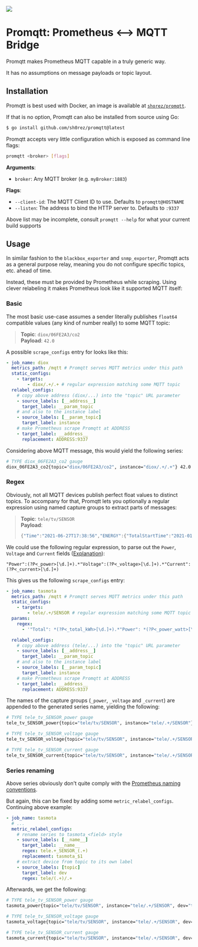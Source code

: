 ![](./logo.svg)

# Promqtt: Prometheus ⟷ MQTT Bridge

Promqtt makes Prometheus MQTT capable in a truly generic way.

It has no assumptions on message payloads or topic layout.

## Installation

Promqtt is best used with Docker, an image is available at [`shorez/promqtt`](https://hub.docker.com/r/shorez/promqtt).

If that is no option, Promqtt can also be installed from source using Go:

```sh
$ go install github.com/sh0rez/promqtt@latest
```

Promqtt accepts very little configuration which is exposed as command line flags:

```bash
promqtt <broker> [flags]
```

**Arguments**:

- `broker`: Any MQTT broker (e.g. `myBroker:1883`)

**Flags**:

- `--client-id`: The MQTT Client ID to use. Defaults to `promqtt@HOSTNAME`
- `--listen`: The address to bind the HTTP server to. Defaults to `:9337`

Above list may be incomplete, consult `promqtt --help` for what your current build supports

## Usage

In similar fashion to the `blackbox_exporter` and `snmp_exporter`, Promqtt acts
as a general purpose relay, meaning you do not configure specific topics, etc.
ahead of time.

Instead, these must be provided by Prometheus while scraping. Using clever
relabeling it makes Prometheus look like it supported MQTT itself:

### Basic

The most basic use-case assumes a sender literally publishes `float64`
compatible values (any kind of number really) to some MQTT topic:

> **Topic**: `diox/06FE2A3/co2`  
> **Payload**: `42.0`

A possible `scrape_configs` entry for looks like this:

```yaml
- job_name: diox
  metrics_path: /mqtt # Promqtt serves MQTT metrics under this path
  static_configs:
    - targets:
        - diox/.+/.+ # regular expression matching some MQTT topic
  relabel_configs:
    # copy above address (diox/...) into the "topic" URL parameter
    - source_labels: [__address__]
      target_label: __param_topic
    # and also to the instance label
    - source_labels: [__param_topic]
      target_label: instance
    # make Prometheus scrape Promqtt at ADDRESS
    - target_label: __address__
      replacement: ADDRESS:9337
```

Considering above MQTT message, this would yield the following series:

```bash
# TYPE diox_06FE2A3_co2 gauge
diox_06FE2A3_co2{topic="diox/06FE2A3/co2", instance="diox/.+/.+"} 42.0
```

### Regex

Obviously, not all MQTT devices publish perfect float values to distinct topics.
To accompany for that, Promqtt lets you optionally a regular expression using
named capture groups to extract parts of messages:

> **Topic**: `tele/tv/SENSOR`  
> **Payload**:
>
> ```js
> {"Time":"2021-06-27T17:38:56","ENERGY":{"TotalStartTime":"2021-01-16T13:12:08","Total":56.040,"Yesterday":0.923,"Today":0.536,"Period":1,"Power":10,"ApparentPower":32,"ReactivePower":30,"Factor":0.32,"Voltage":233,"Current":0.136}}
> ```

We could use the following regular expression, to parse out the `Power`,
`Voltage` and `Current` fields
([Explanation](https://regex101.com/r/igWHKh/1/)):

```regex
"Power":(?P<_power>[\d.]+).*"Voltage":(?P<_voltage>[\d.]+).*"Current":(?P<_current>[\d.]+)
```

This gives us the following `scrape_configs` entry:

```yaml
- job_name: tasmota
  metrics_path: /mqtt # Promqtt serves MQTT metrics under this path
  static_configs:
    - targets:
        - tele/.+/SENSOR # regular expression matching some MQTT topic
  params:
    regex:
      - '"Total": *(?P<_total_kWh>[\d.]+).*"Power": *(?P<_power_watt>[\d.]+).*"ApparentPower": *(?P<_apparent_power_VA>[\d.]+).*"ReactivePower": *(?P<_reactive_power_VAr>[\d.]+).*"Factor": *(?P<_factor>[\d.]+).*"Voltage": *(?P<_voltage>[\d.]+).*"Current": *(?P<_current>[\d.]+)'

  relabel_configs:
    # copy above address (tele/...) into the "topic" URL parameter
    - source_labels: [__address__]
      target_label: __param_topic
    # and also to the instance label
    - source_labels: [__param_topic]
      target_label: instance
    # make Prometheus scrape Promqtt at ADDRESS
    - target_label: __address__
      replacement: ADDRESS:9337
```

The names of the capture groups (`_power`, `_voltage` and `_current`) are
appended to the generated series name, yielding the following:

```bash
# TYPE tele_tv_SENSOR_power gauge
tele_tv_SENSOR_power{topic="tele/tv/SENSOR", instance="tele/.+/SENSOR"} 10

# TYPE tele_tv_SENSOR_voltage gauge
tele_tv_SENSOR_voltage{topic="tele/tv/SENSOR", instance="tele/.+/SENSOR"} 233

# TYPE tele_tv_SENSOR_current gauge
tele_tv_SENSOR_current{topic="tele/tv/SENSOR", instance="tele/.+/SENSOR"} 0.136
```

### Series renaming

Above series obviously don't quite comply with the [Prometheus naming
conventions](https://prometheus.io/docs/practices/naming/).

But again, this can be fixed by adding some `metric_relabel_configs`. Continuing above example:

```yaml
- job_name: tasmota
  # ...
  metric_relabel_configs:
    # rename series to tasmota_<field> style
    - source_labels: [__name__]
      target_label: __name__
      regex: tele.+_SENSOR_(.+)
      replacement: tasmota_$1
    # extract device from topic to its own label
    - source_labels: [topic]
      target_label: dev
      regex: tele/(.+)/.+
```

Afterwards, we get the following:

```bash
# TYPE tele_tv_SENSOR_power gauge
tasmota_power{topic="tele/tv/SENSOR", instance="tele/.+/SENSOR", dev="tv"} 10

# TYPE tele_tv_SENSOR_voltage gauge
tasmota_voltage{topic="tele/tv/SENSOR", instance="tele/.+/SENSOR", dev="tv"} 233

# TYPE tele_tv_SENSOR_current gauge
tasmota_current{topic="tele/tv/SENSOR", instance="tele/.+/SENSOR", dev="tv"} 0.136
```
